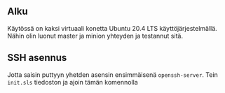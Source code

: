 ## Alku

Käytössä on kaksi virtuaali konetta Ubuntu 20.4 LTS käyttöjärjestelmällä. Nähin olin luonut master ja minion yhteyden ja testannut sitä.

## SSH asennus
   
Jotta saisin puttyyn yhetden asensin ensimmäisenä `openssh-server`. Tein `init.sls` tiedoston ja ajoin tämän komennolla 
